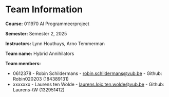 # Team Information

**Course:** 011970 AI Programmeerproject

**Semester:** Semester 2, 2025

**Instructors:** Lynn Houthuys, Arno Temmerman

**Team name:** Hybrid Annihilators

**Team members:**

* 0612378 - Robin Schildermans - robin.schildermans@vub.be - Github: Robin020203 (184389131)
* xxxxxxx - Laurens ten Wolde - laurens.loic.ten.wolde@vub.be - Github: Laurens-tW (132951412)
